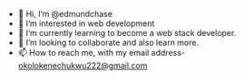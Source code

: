 - 👋 Hi, I’m @edmundchase
- 👀 I’m interested in web development 
- 🌱 I’m currently learning to become a web stack developer.
- 💞️ I’m looking to collaborate and also learn more.
- 📫 How to reach me, with my email address- okolokenechukwu222@gmail.com 

<!---
edmundchase/edmundchase is a ✨ special ✨ repository because its `README.md` (this file) appears on your GitHub profile.
You can click the Preview link to take a look at your changes.
--->
